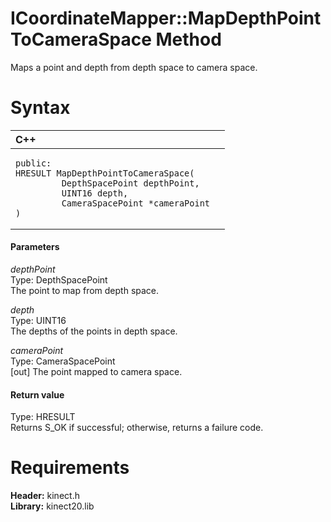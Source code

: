 ICoordinateMapper::MapDepthPointToCameraSpace Method  
====================================================  

Maps a point and depth from depth space to camera space. <span id="syntaxSection"></span>

Syntax  
======  

<table>
<colgroup>
<col width="100%" />
</colgroup>
<thead>
<tr class="header">
<th align="left">C++</th>
</tr>
</thead>
<tbody>
<tr class="odd">
<td align="left"><pre><code>public:  
HRESULT MapDepthPointToCameraSpace(  
         DepthSpacePoint depthPoint,  
         UINT16 depth,  
         CameraSpacePoint *cameraPoint  
)</code></pre></td>
</tr>
</tbody>
</table>

<span id="ID4EG"></span>
#### Parameters  

*depthPoint*    
Type: DepthSpacePoint  
The point to map from depth space.  

*depth*    
Type: UINT16  
The depths of the points in depth space.  

*cameraPoint*    
Type: CameraSpacePoint  
[out] The point mapped to camera space.  

<span id="ID4EP"></span>
#### Return value  

Type: HRESULT  
Returns S\_OK if successful; otherwise, returns a failure code.  

<span id="requirements"></span>

Requirements  
============  

**Header:** kinect.h  
**Library:** kinect20.lib  



<!--Please do not edit the data in the comment block below.-->
<!--
TOCTitle : MapDepthPointToCameraSpace Method
RLTitle : ICoordinateMapper::MapDepthPointToCameraSpace Method
KeywordK : MapDepthPointToCameraSpace method
KeywordK : ICoordinateMapper::MapDepthPointToCameraSpace method
KeywordF : ICoordinateMapper::MapDepthPointToCameraSpace
KeywordF : MapDepthPointToCameraSpace
KeywordF : Microsoft.Kinect.kinect.ICoordinateMapper.MapDepthPointToCameraSpace(DepthSpacePoint,UINT16,CameraSpacePoint@)
KeywordA : M:Microsoft.Kinect.kinect.ICoordinateMapper.MapDepthPointToCameraSpace(DepthSpacePoint,UINT16,CameraSpacePoint@)
AssetID : M:Microsoft.Kinect.kinect.ICoordinateMapper.MapDepthPointToCameraSpace(DepthSpacePoint,UINT16,CameraSpacePoint@)
Locale : en-us
CommunityContent : 1
APIType : Managed
APILocation : 
APIName : Microsoft.Kinect.kinect.ICoordinateMapper::MapDepthPointToCameraSpace
TargetOS : Windows
TopicType : kbSyntax
DevLang : C++
DocSet : K4Wv2
ProjType : K4Wv2Proj
Technology : Kinect for Windows
Product : Kinect for Windows SDK v2
productversion : 20
-->

